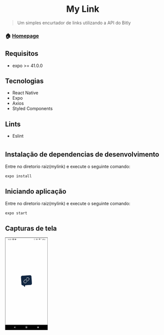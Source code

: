<h1 align="center">My Link</h1>

> Um simples encurtador de links utilizando a API do Bitly

### 🏠 [Homepage](https://github.com/victorqrz/mylink)

## Requisitos
- expo >= 41.0.0

## Tecnologias
- React Native
- Expo
- Axios
- Styled Components

## Lints
- Eslint

#

## Instalação de dependencias de desenvolvimento
Entre no diretorio raiz(mylink) e execute o seguinte comando:
```sh
expo install
```
## Iniciando aplicação
Entre no diretorio raiz(mylink) e execute o seguinte comando:
```sh
expo start
```
## Capturas de tela
<img  align="center" src="./images/print1.jpeg" height="300"/>
